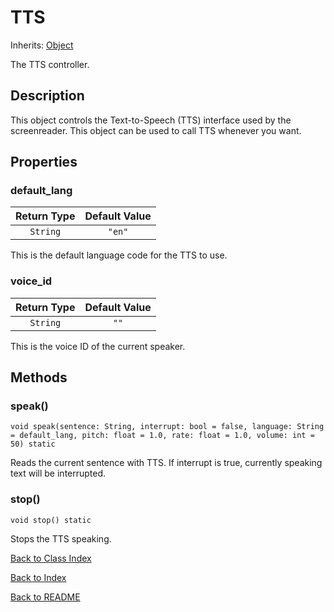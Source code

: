 # TTS
Inherits: [Object](https://docs.godotengine.org/en/stable/classes/class_object.html)

The TTS controller.

## Description

This object controls the Text-to-Speech (TTS) interface used by the screenreader. This object can be used to call TTS whenever you want.

## Properties


### default_lang

| Return Type | Default Value |
|:-------------:|:-------------:|
| ``String`` | ``"en"``

This is the default language code for the TTS to use.


### voice_id

| Return Type | Default Value |
|:-------------:|:-------------:|
| ``String`` | ``""``

This is the voice ID of the current speaker.


## Methods

### speak()

``void speak(sentence: String, interrupt: bool = false, language: String = default_lang, pitch: float = 1.0, rate: float = 1.0, volume: int = 50) static``

Reads the current sentence with TTS. If interrupt is true, currently speaking text will be interrupted.


### stop()

``void stop() static``

Stops the TTS speaking.

[Back to Class Index](../classes.md)

[Back to Index](../index.md)

[Back to README](../../../README.md)
